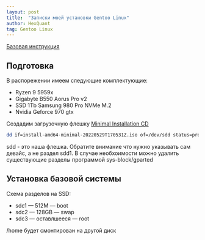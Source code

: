 ```yaml
---
layout: post
title:  "Записки моей установки Gentoo Linux"
author: HexQuant
tag: Gentoo Linux
---
```

[Базовая инструкция](https://packaging.python.org/en/latest/tutorials/packaging-projects/)

## Подготовка
В распорежении имеем следующие комплектующие:
* Ryzen 9 5959x
* Gigabyte B550 Aorus Pro v2
* SSD 1Tb Samsung 980 Pro NVMe M.2
* Nvidia Geforce 970 gtx

Создадим загрузочную флешку [Minimal Installation CD](https://www.gentoo.org/downloads/)
```bash
dd if=install-amd64-minimal-20220529T170531Z.iso of=/dev/sdd status=progress
```
sdd - это наша флешка. Обратите внимание что нужно указывать сам девайс, а не раздел sdd1. В случае необхоимости можно удалить существующие разделы программой sys-block/gparted

## Установка базовой системы
Схема разделов на SSD:
* sdc1 — 512M — boot
* sdc2 — 128GB — swap
* sdc3 — оставлшееся — root

/home будет смонтирован на другой диск
```bash

```
